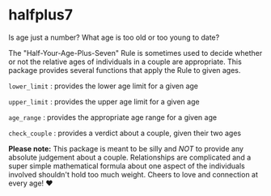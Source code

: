 # halfplus7

Is age just a number? What age is too old or too young to date?

The "Half-Your-Age-Plus-Seven" Rule is sometimes used to decide whether or not the relative ages of individuals in a couple are appropriate. This package provides several functions that apply the Rule to given ages.

`lower_limit` : provides the lower age limit for a given age

`upper_limit` : provides the upper age limit for a given age

`age_range` : provides the appropriate age range for a given age

`check_couple` : provides a verdict about a couple, given their two ages

**Please note:** This package is meant to be silly and *NOT* to provide any absolute judgement about a couple. Relationships are complicated and a super simple mathematical formula about one aspect of the individuals involved shouldn't hold too much weight. Cheers to love and connection at every age! ❤️ 
